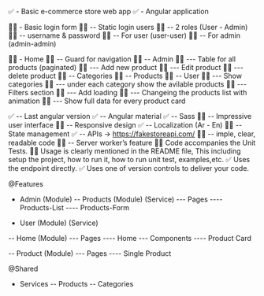 ✅ - Basic e-commerce store web app
✅ - Angular application

🧑‍💻 - Basic login form
🧑‍💻 -- Static login users
🧑‍💻 -- 2 roles (User - Admin)
🧑‍💻 -- username & password
🧑‍💻 -- For user (user-user)
🧑‍💻 -- For admin (admin-admin)

🧑‍💻 - Home
🧑‍💻 -- Guard for navigation
🧑‍💻 -- Admin
🧑‍💻 --- Table for all products (paginated)
🧑‍💻 --- Add new product
🧑‍💻 --- Edit product
🧑‍💻 --- delete product
🧑‍💻 -- Categories
🧑‍💻 -- Products
🧑‍💻 -- User
🧑‍💻 --- Show categories
🧑‍💻 --- under each category show the avilable products
🧑‍💻 --- Filters section
🧑‍💻 --- Add loading
🧑‍💻 --- Changeing the products list with animation
🧑‍💻 --- Show full data for every product card

✅ -- Last angular version
✅ -- Angular material
✅ -- Sass
🧑‍💻 -- Impressive user interface
🧑‍💻 -- Responsive design
✅ -- Localization (Ar - En)
🧑‍💻 -- State management
✅ -- APIs -> https://fakestoreapi.com/
🧑‍💻 -- imple, clear, readable code
🧑‍💻 -- Server worker’s feature
🧑‍💻 Code accompanies the Unit Tests.
🧑‍💻 Usage is clearly mentioned in the README file, This including setup the
project, how to run it, how to run unit test, examples,etc.
✅ Uses the endpoint directly.
✅ Uses one of version controls to deliver your code.



@Features
- Admin (Module)
-- Products (Module) (Service)
--- Pages
---- Products-List
---- Products-Form

- User (Module) (Service)

-- Home (Module)
--- Pages
---- Home
--- Components
---- Product Card

-- Product (Module)
--- Pages
---- Single Product





@Shared
- Services
-- Products
-- Categories

